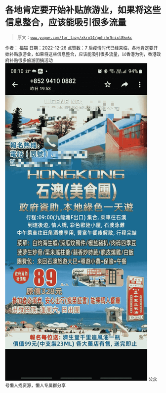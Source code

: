 # 各地肯定要开始补贴旅游业，如果将这些信息整合，应该能吸引很多流量

> 原文：[`www.yuque.com/for_lazy/xkrm14/gnhzhr5nixl8kmkc`](https://www.yuque.com/for_lazy/xkrm14/gnhzhr5nixl8kmkc)

<ne-p id="u1579d411" data-lake-id="u1579d411"><ne-text id="u86c16a5d">作者： 福猫</ne-text></ne-p> <ne-p id="uf1d4287e" data-lake-id="uf1d4287e"><ne-text id="ud463b8b4">日期：2022-12-26</ne-text></ne-p> <ne-p id="ua9536906" data-lake-id="ua9536906"><ne-text id="ud51243d6">点赞数：</ne-text><ne-text id="u20bcc3fd" ne-bold="true">7</ne-text></ne-p> <ne-hole id="ub7659b55" data-lake-id="ub7659b55"><ne-card data-card-name="hr" data-card-type="block" id="nN55J" data-event-boundary="card"><ne-p id="u228e01fd" data-lake-id="u228e01fd"><ne-text id="uc49d48f6">后疫情时代已经来临，各地肯定要开始补贴旅游业，如果将这些信息整合，应该能吸引很多流量，以香港为例，香港政府补贴很多旅游团搞活动</ne-text></ne-p> <ne-p id="u5389111f" data-lake-id="u5389111f"><ne-card data-card-name="image" data-card-type="inline" id="agTqs" data-event-boundary="card">![](img/233a2f574ba72c78840b5c39a6150d76.png)</ne-card></ne-p> <ne-hole id="ue1c3a2cb" data-lake-id="ue1c3a2cb"><ne-card data-card-name="hr" data-card-type="block" id="T4VE8" data-event-boundary="card"><ne-p id="u51583bb1" data-lake-id="u51583bb1"><ne-text id="u33aa2adf">公众号懒人找资源，懒人专属群分享</ne-text></ne-p></ne-card></ne-hole></ne-card></ne-hole>